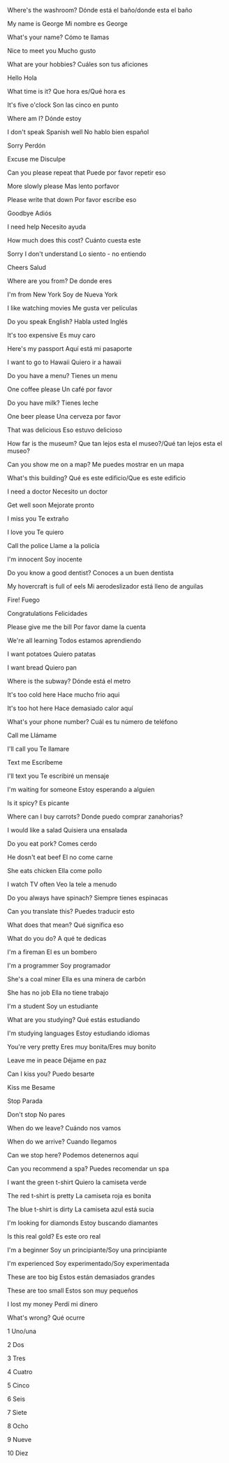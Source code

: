 Where's the washroom?
  Dónde está el baño/donde esta el baño
  
My name is George
  Mi nombre es George
  
What's your name?
  Cómo te llamas
  
Nice to meet you
  Mucho gusto
  
What are your hobbies?
  Cuáles son tus aficiones
  
Hello
  Hola
  
What time is it?
  Que hora es/Qué hora es
  
It's five o'clock
  Son las cinco en punto
  
Where am I?
  Dónde estoy
  
I don't speak Spanish well
  No hablo bien español
  
Sorry
  Perdón
  
Excuse me
  Disculpe
  
Can you please repeat that
  Puede por favor repetir eso
  
More slowly please
  Mas lento porfavor
  
Please write that down
  Por favor escribe eso
  
Goodbye
  Adiós
  
I need help
  Necesito ayuda
  
How much does this cost?
  Cuánto cuesta este
  
Sorry I don't understand
  Lo siento - no entiendo
  
Cheers
  Salud
  
Where are you from?
  De donde eres
  
I'm from New York
  Soy de Nueva York
  
I like watching movies
  Me gusta ver películas
  
Do you speak English?
  Habla usted Inglés
  
It's too expensive
  Es muy caro
  
Here's my passport
  Aquí está mi pasaporte
  
I want to go to Hawaii
  Quiero ir a hawaii
  
Do you have a menu?
  Tienes un menu
  
One coffee please
  Un café por favor
  
Do you have milk?
  Tienes leche
  
One beer please
  Una cerveza por favor
  
That was delicious
  Eso estuvo delicioso
  
How far is the museum?
  Que tan lejos esta el museo?/Qué tan lejos esta el museo?
  
Can you show me on a map?
  Me puedes mostrar en un mapa
  
What's this building?
  Qué es este edificio/Que es este edificio
  
I need a doctor
  Necesito un doctor
  
Get well soon
  Mejorate pronto
  
I miss you
  Te extraño
  
I love you
  Te quiero
  
Call the police
  Llame a la policía
  
I'm innocent
  Soy inocente
  
Do you know a good dentist?
  Conoces a un buen dentista
  
My hovercraft is full of eels
  Mi aerodeslizador está lleno de anguilas
  
Fire!
  Fuego
  
Congratulations
  Felicidades
  
Please give me the bill
  Por favor dame la cuenta
  
We're all learning
  Todos estamos aprendiendo
  
I want potatoes
  Quiero patatas
  
I want bread
  Quiero pan
  
Where is the subway?
  Dónde está el metro
  
It's too cold here
  Hace mucho frio aqui
  
It's too hot here
  Hace demasiado calor aquí
  
What's your phone number?
  Cuál es tu número de teléfono
  
Call me
  Llámame
  
I'll call you
  Te llamare
  
Text me
  Escríbeme
  
I'll text you
  Te escribiré un mensaje
  
I'm waiting for someone
  Estoy esperando a alguien
  
Is it spicy?
  Es picante
  
Where can I buy carrots?
  Donde puedo comprar zanahorias?
  
I would like a salad
  Quisiera una ensalada
  
Do you eat pork?
  Comes cerdo
  
He dosn't eat beef
  El no come carne
  
She eats chicken
  Ella come pollo
  
I watch TV often
  Veo la tele a menudo
  
Do you always have spinach?
  Siempre tienes espinacas
  
Can you translate this?
  Puedes traducir esto
  
What does that mean?
  Qué significa eso
  
What do you do?
  A qué te dedicas
  
I'm a fireman
  El es un bombero
  
I'm a programmer
  Soy programador
  
She's a coal miner
  Ella es una minera de carbón
  
She has no job
  Ella no tiene trabajo
  
I'm a student
  Soy un estudiante
  
What are you studying?
  Qué estás estudiando
  
I'm studying languages
  Estoy estudiando idiomas
  
You're very pretty
  Eres muy bonita/Eres muy bonito
  
Leave me in peace
  Déjame en paz
  
Can I kiss you?
  Puedo besarte
  
Kiss me
  Besame
  
Stop
  Parada
  
Don't stop
  No pares
  
When do we leave?
  Cuándo nos vamos
  
When do we arrive?
  Cuando llegamos
  
Can we stop here?
  Podemos detenernos aquí
  
Can you recommend a spa?
  Puedes recomendar un spa
  
I want the green t-shirt
  Quiero la camiseta verde
  
The red t-shirt is pretty
  La camiseta roja es bonita
  
The blue t-shirt is dirty
  La camiseta azul está sucia
  
I'm looking for diamonds
  Estoy buscando diamantes
  
Is this real gold?
  Es este oro real
  
I'm a beginner
  Soy un principiante/Soy una principiante
  
I'm experienced
  Soy experimentado/Soy experimentada
  
These are too big
  Estos están demasiados grandes
  
These are too small
  Estos son muy pequeños
  
I lost my money
  Perdí mi dinero
  
What's wrong?
  Qué ocurre
  
1
  Uno/una
  
2
  Dos
  
3
  Tres
  
4
  Cuatro
  
5
  Cinco
  
6
  Seis
  
7
  Siete
  
8
  Ocho
  
9
  Nueve
  
10
  Diez
  